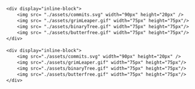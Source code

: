 <div>

    <div display="inline-block">
        <img src= "./assets/commits.svg" width="90px" height="20px" />
        <img src= "./assets/grimLeaper.gif" width="75px" height="75px"/>
        <img src= "./assets/binaryTree.gif" width="75px" height="75px"/>
        <img src= "./assets/butterfree.gif" width="75px" height="75px"/>
    </div>

    <div display="inline-block">
        <img src="./assets/commits.svg" width="90px" height="20px" />
        <img src="./assets/grimLeaper.gif" width="75px" height="75px"/>
        <img src="./assets/binaryTree.gif" width="75px" height="75px"/>
        <img src="./assets/butterfree.gif" width="75px" height="75px"/>
    </div>

</div>
